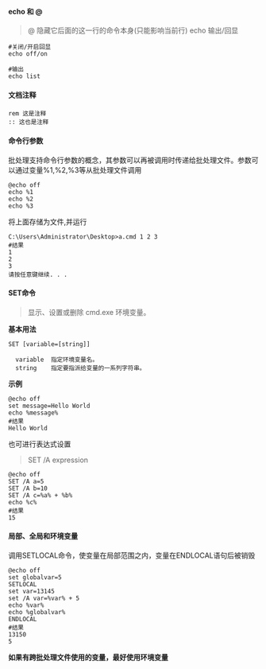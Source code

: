 #### echo 和 @
> @ 隐藏它后面的这一行的命令本身(只能影响当前行)
echo 输出/回显

```
#关闭/开启回显
echo off/on 

#输出
echo list
```

#### 文档注释
```
rem 这是注释
:: 这也是注释
```

#### 命令行参数
批处理支持命令行参数的概念，其参数可以再被调用时传递给批处理文件。参数可以通过变量%1,%2,%3等从批处理文件调用
```
@echo off
echo %1
echo %2
echo %3
```
将上面存储为文件,并运行

```
C:\Users\Administrator\Desktop>a.cmd 1 2 3
#结果
1
2
3
请按任意键继续. . .
```

#### SET命令
> 显示、设置或删除 cmd.exe 环境变量。

**基本用法**
```
SET [variable=[string]]

  variable  指定环境变量名。
  string    指定要指派给变量的一系列字符串。
```

**示例**
```
@echo off 
set message=Hello World 
echo %message%
#结果
Hello World 
```
也可进行表达式设置
> SET /A expression
```
@echo off 
SET /A a=5 
SET /A b=10 
SET /A c=%a% + %b% 
echo %c%
#结果
15
```

#### 局部、全局和环境变量
调用SETLOCAL命令，使变量在局部范围之内，变量在ENDLOCAL语句后被销毁
```
@echo off 
set globalvar=5
SETLOCAL
set var=13145
set /A var=%var% + 5
echo %var%
echo %globalvar%
ENDLOCAL
#结果
13150
5
```
**如果有跨批处理文件使用的变量，最好使用环境变量**